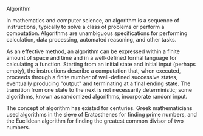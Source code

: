 
Algorithm


In mathematics and computer science, an algorithm is a sequence of instructions, typically to solve a class of problems or perform a computation.
Algorithms are unambiguous specifications for performing calculation, data processing, automated reasoning, and other tasks.

As an effective method, an algorithm can be expressed within a finite amount of space and time and in a well-defined formal language for calculating a function.
 Starting from an initial state and initial input (perhaps empty), the instructions describe a computation that, when executed, proceeds through a finite number of well-defined successive states, eventually producing "output" and terminating at a final ending state.
The transition from one state to the next is not necessarily deterministic; some algorithms, known as randomized algorithms, incorporate random input.

The concept of algorithm has existed for centuries. Greek mathematicians used algorithms in the sieve of Eratosthenes for finding prime numbers, and the Euclidean algorithm for finding the greatest common divisor of two numbers.
